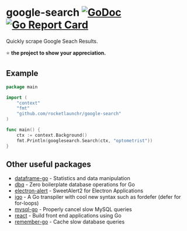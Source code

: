 # google-search [![GoDoc](http://godoc.org/github.com/rocketlaunchr/google-search?status.svg)](http://godoc.org/github.com/rocketlaunchr/google-search)[![Go Report Card](https://goreportcard.com/badge/github.com/rocketlaunchr/google-search)](https://goreportcard.com/report/github.com/rocketlaunchr/google-search)

Quickly scrape Google Seach Results.

⭐ **the project to show your appreciation.**

## Example

```go
package main

import (
	"context"
	"fmt"
	"github.com/rocketlaunchr/google-search"
)

func main() {
	ctx := context.Background()
	fmt.Println(googlesearch.Search(ctx, "optometrist"))
}
```


Other useful packages
------------

- [dataframe-go](https://github.com/rocketlaunchr/dataframe-go) - Statistics and data manipulation
- [dbq](https://github.com/rocketlaunchr/dbq) - Zero boilerplate database operations for Go
- [electron-alert](https://github.com/rocketlaunchr/electron-alert) - SweetAlert2 for Electron Applications
- [igo](https://github.com/rocketlaunchr/igo) - A Go transpiler with cool new syntax such as fordefer (defer for for-loops)
- [mysql-go](https://github.com/rocketlaunchr/mysql-go) - Properly cancel slow MySQL queries
- [react](https://github.com/rocketlaunchr/react) - Build front end applications using Go
- [remember-go](https://github.com/rocketlaunchr/remember-go) - Cache slow database queries
